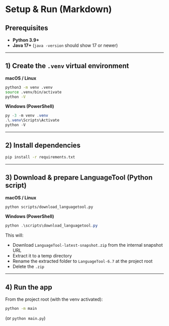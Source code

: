 # Setup & Run (Markdown)

## Prerequisites

* **Python 3.9+**
* **Java 17+** (`java -version` should show 17 or newer)

---

## 1) Create the `.venv` virtual environment

**macOS / Linux**

```bash
python3 -m venv .venv
source .venv/bin/activate
python -V
```

**Windows (PowerShell)**

```powershell
py -3 -m venv .venv
.\.venv\Scripts\Activate
python -V
```

---

## 2) Install dependencies

```bash
pip install -r requirements.txt
```

---

## 3) Download & prepare LanguageTool (Python script)

**macOS / Linux**

```bash
python scripts/download_languagetool.py
```

**Windows (PowerShell)**

```powershell
python .\scripts\download_languagetool.py
```

This will:

* Download `LanguageTool-latest-snapshot.zip` from the internal snapshot URL
* Extract it to a temp directory
* Rename the extracted folder to `LanguageTool-6.7` at the project root
* Delete the `.zip`

---

## 4) Run the app

From the project root (with the venv activated):

```bash
python -m main
```

(or `python main.py`)